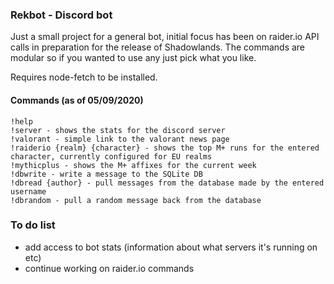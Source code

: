 ### Rekbot - Discord bot

Just a small project for a general bot, initial focus has been on raider.io API calls in preparation for the release of Shadowlands. The commands are modular so if you wanted to use any just pick what you like.

Requires node-fetch to be installed.

#### Commands (as of 05/09/2020)

```
!help 
!server - shows the stats for the discord server
!valorant - simple link to the valorant news page
!raiderio {realm} {character} - shows the top M+ runs for the entered character, currently configured for EU realms
!mythicplus - shows the M+ affixes for the current week
!dbwrite - write a message to the SQLite DB
!dbread {author} - pull messages from the database made by the entered username
!dbrandom - pull a random message back from the database

```

### To do list

- add access to bot stats (information about what servers it's running on etc)
- continue working on raider.io commands
